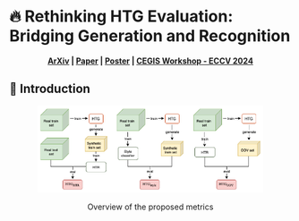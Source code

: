 # 🔥 Rethinking HTG Evaluation: Bridging Generation and Recognition

 <p align='center'>
  <b>
    <a href="https://arxiv.org/abs/2303.14736">ArXiv</a>
    |
    <a href="">Paper</a>
    |
    <a href="">Poster</a>
    |
    <a href="https://sites.google.com/view/cegis-workshop">CEGIS Workshop - ECCV 2024</a>
    
  </b>
</p> 

## 📢 Introduction

<p align="center">
  <img src="imgs/metrics_htg.png" alt="Overview of the proposed metrics" style="width: 80%;">
</p>

<p align="center">
  Overview of the proposed metrics
</p>
